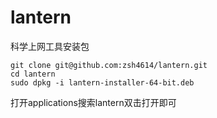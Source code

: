 # lantern
科学上网工具安装包

```shell
git clone git@github.com:zsh4614/lantern.git
cd lantern
sudo dpkg -i lantern-installer-64-bit.deb
```

打开applications搜索lantern双击打开即可